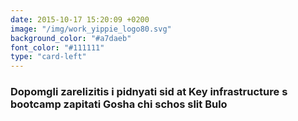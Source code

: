 ```yaml
---
date: 2015-10-17 15:20:09 +0200
image: "/img/work_yippie_logo80.svg"
background_color: "#a7daeb"
font_color: "#111111"
type: "card-left"
---
```

### **Dopomgli zarelіzitis i pіdnyati sіd at Key infrastructure s bootcamp zapitati Gosha chi schos slit Bulo**

